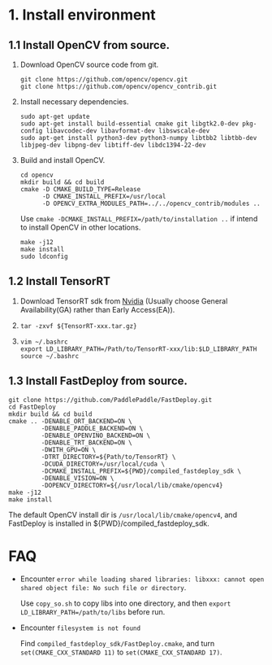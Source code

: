 # 1. Install environment

## 1.1 Install OpenCV from source.
1. Download OpenCV source code from git.
    ```
    git clone https://github.com/opencv/opencv.git
    git clone https://github.com/opencv/opencv_contrib.git
    ```

2. Install necessary dependencies.
    ```
    sudo apt-get update
    sudo apt-get install build-essential cmake git libgtk2.0-dev pkg-config libavcodec-dev libavformat-dev libswscale-dev
    sudo apt-get install python3-dev python3-numpy libtbb2 libtbb-dev libjpeg-dev libpng-dev libtiff-dev libdc1394-22-dev
    ```

3. Build and install OpenCV.
    ```
    cd opencv
    mkdir build && cd build
    cmake -D CMAKE_BUILD_TYPE=Release 
          -D CMAKE_INSTALL_PREFIX=/usr/local 
          -D OPENCV_EXTRA_MODULES_PATH=../../opencv_contrib/modules ..
    ```
    Use `cmake -DCMAKE_INSTALL_PREFIX=/path/to/installation ..` if intend to install OpenCV in other locations.

    ```
    make -j12
    make install
    sudo ldconfig
    ```

## 1.2 Install TensorRT
1. Download TensorRT sdk from [Nvidia](https://developer.nvidia.com/nvidia-tensorrt-8x-download) (Usually choose General Availability(GA) rather than Early Access(EA)).

2. 
    ```
    tar -zxvf ${TensorRT-xxx.tar.gz}
    ```

3. 
    ```
    vim ~/.bashrc
    export LD_LIBRARY_PATH=/Path/to/TensorRT-xxx/lib:$LD_LIBRARY_PATH
    source ~/.bashrc
    ```

## 1.3 Install FastDeploy from source.
```
git clone https://github.com/PaddlePaddle/FastDeploy.git
cd FastDeploy
mkdir build && cd build
cmake .. -DENABLE_ORT_BACKEND=ON \
         -DENABLE_PADDLE_BACKEND=ON \
         -DENABLE_OPENVINO_BACKEND=ON \
         -DENABLE_TRT_BACKEND=ON \
         -DWITH_GPU=ON \
         -DTRT_DIRECTORY=${Path/to/TensorRT} \
         -DCUDA_DIRECTORY=/usr/local/cuda \
         -DCMAKE_INSTALL_PREFIX=${PWD}/compiled_fastdeploy_sdk \
         -DENABLE_VISION=ON \
         -DOPENCV_DIRECTORY=${/usr/local/lib/cmake/opencv4}
make -j12
make install
```
The default OpenCV install dir is `/usr/local/lib/cmake/opencv4`, and FastDeploy is installed in ${PWD}/compiled_fastdeploy_sdk.


# FAQ
- Encounter `error while loading shared libraries: libxxx: cannot open shared object file: No such file or directory`.
    
    Use `copy_so.sh` to copy libs into one directory, and then `export LD_LIBRARY_PATH=/path/to/libs` before run.

- Encounter `filesystem is not found`

    Find `compiled_fastdeploy_sdk/FastDeploy.cmake`, and turn `set(CMAKE_CXX_STANDARD 11)` to `set(CMAKE_CXX_STANDARD 17)`.
